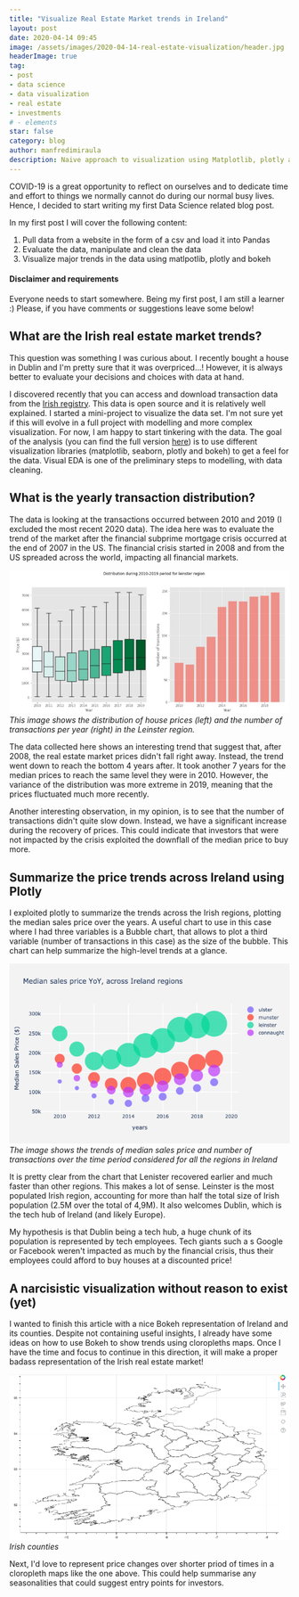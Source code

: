 ```yaml
---
title: "Visualize Real Estate Market trends in Ireland"
layout: post
date: 2020-04-14 09:45
image: /assets/images/2020-04-14-real-estate-visualization/header.jpg
headerImage: true
tag:
- post
- data science
- data visualization
- real estate
- investments
# - elements
star: false
category: blog
author: manfredimiraula
description: Naive approach to visualization using Matplotlib, plotly and bokeh
---
```


COVID-19 is a great opportunity to reflect on ourselves and to dedicate time and effort to things we normally cannot do during our normal busy lives. Hence, I decided to start writing my first Data Science related blog post.

In my first post I will cover the following content: 

1. Pull data from a website in the form of a csv and load it into Pandas
1. Evaluate the data, manipulate and clean the data
1. Visualize major trends in the data using matlpotlib, plotly and bokeh

#### Disclaimer and requirements
Everyone needs to start somewhere. Being my first post, I am still a learner :) Please, if you have comments or suggestions leave some below!

## What are the Irish real estate market trends?

This question was something I was curious about. I recently bought a house in Dublin and I'm pretty sure that it was overpriced...! However, it is always better to evaluate your decisions and choices with data at hand. 

I discovered recently that you can access and download transaction data from the [Irish registry][reg]. This data is open source and it is relatively well explained. I started a mini-project to visualize the data set. I'm not sure yet if this will evolve in a full project with modelling and more complex visualization. For now, I am happy to start tinkering with the data. The goal of the analysis (you can find the full version [here][git]) is to use different visualization libraries (matplotlib, seaborn, plotly and bokeh) to get a feel for the data. Visual EDA is one of the preliminary steps to modelling, with data cleaning. 

## What is the yearly transaction distribution? 

The data is looking at the transactions occurred between 2010 and 2019 (I excluded the most recent 2020 data). The idea here was to evaluate the trend of the market after the financial subprime mortgage crisis occurred at the end of 2007 in the US. The financial crisis started in 2008 and from the US spreaded across the world, impacting all  financial markets. 

![Leinster region, distribution of house prices and number of transactions](/assets/images/2020-04-14-real-estate-visualization/leinster_dist.jpg)*This image shows the distribution of house prices (left) and the number of transactions per year (right) in the Leinster region.*

The data collected here shows an interesting trend that suggest that, after 2008, the real estate market prices didn't fall right away. Instead, the trend went down to reach the bottom 4 years after. It took another 7 years for the median prices to reach the same level they were in 2010. However, the variance of the distribution was more extreme in 2019, meaning that the prices fluctuated much more recently. 

Another interesting observation, in my opinion, is to see that the number of transactions didn't quite slow down. Instead, we have a significant increase during the recovery of prices. This could indicate that investors that were not impacted by the crisis exploited the downflall of the median price to buy more. 

## Summarize the price trends across Ireland using Plotly

I exploited plotly to summarize the trends across the Irish regions, plotting the median sales price over the years. A useful chart to use in this case where I had three variables is a Bubble chart, that allows to plot a third variable (number of transactions in this case) as the size of the bubble. This chart can help summarize the high-level trends at a glance. 

![High-level summary using plotly](/assets/images/2020-04-14-real-estate-visualization/summarize.jpg)*The image shows the trends of median sales price and number of transactions over the time period considered for all the regions in Ireland*

It is pretty clear from the chart that Lenister recovered earlier and much faster than other regions. This makes a lot of sense. Leinster is the most populated Irish region, accounting for more than half the total size of Irish population (2.5M over the total of 4,9M). It also welcomes Dublin, which is the tech hub of Ireland (and likely Europe). 

My hypothesis is that Dublin being a tech hub, a huge chunk of its population is represented by tech employees. Tech giants such a s Google or Facebook weren't impacted as much by the financial crisis, thus their employees could afford to buy houses at a discounted price!

## A narcisistic visualization without reason to exist (yet)

I wanted to finish this article with a nice Bokeh representation of Ireland and its counties. Despite not containing useful insights, I already have some ideas on how to use Bokeh to show trends using cloropleths maps. Once I have the time and focus to continue in this direction, it will make a proper badass representation of the Irish real estate market! 

![Ireland in Bokeh](/assets/images/2020-04-14-real-estate-visualization/ie.jpg)*Irish counties*

Next, I'd love to represent price changes over shorter priod of times in a cloropleth maps like the one above. This could help summarise any seasonalities that could suggest entry points for investors. 



[reg]: https://www.propertypriceregister.ie/
[git]: https://github.com/manfredimiraula/portfolio/blob/master/irish-real-estate/real-estate-market-data.ipynb



